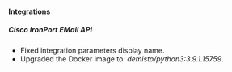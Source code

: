 
#### Integrations
##### Cisco IronPort EMail API
- Fixed integration parameters display name.
- Upgraded the Docker image to: *demisto/python3:3.9.1.15759*.